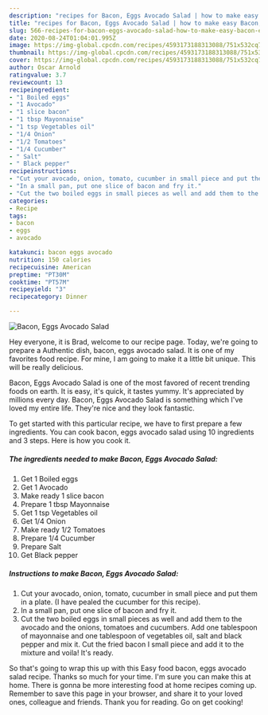```yaml
---
description: "recipes for Bacon, Eggs Avocado Salad | how to make easy Bacon, Eggs Avocado Salad"
title: "recipes for Bacon, Eggs Avocado Salad | how to make easy Bacon, Eggs Avocado Salad"
slug: 566-recipes-for-bacon-eggs-avocado-salad-how-to-make-easy-bacon-eggs-avocado-salad
date: 2020-08-24T01:04:01.995Z
image: https://img-global.cpcdn.com/recipes/4593173188313088/751x532cq70/bacon-eggs-avocado-salad-recipe-main-photo.jpg
thumbnail: https://img-global.cpcdn.com/recipes/4593173188313088/751x532cq70/bacon-eggs-avocado-salad-recipe-main-photo.jpg
cover: https://img-global.cpcdn.com/recipes/4593173188313088/751x532cq70/bacon-eggs-avocado-salad-recipe-main-photo.jpg
author: Oscar Arnold
ratingvalue: 3.7
reviewcount: 13
recipeingredient:
- "1 Boiled eggs"
- "1 Avocado"
- "1 slice bacon"
- "1 tbsp Mayonnaise"
- "1 tsp Vegetables oil"
- "1/4 Onion"
- "1/2 Tomatoes"
- "1/4 Cucumber"
- " Salt"
- " Black pepper"
recipeinstructions:
- "Cut your avocado, onion, tomato, cucumber in small piece and put them in a plate. (I have pealed the cucumber for this recipe)."
- "In a small pan, put one slice of bacon and fry it."
- "Cut the two boiled eggs in small pieces as well and add them to the avocado and the onions, tomatoes and cucumbers. Add one tablespoon of mayonnaise and one tablespoon of vegetables oil, salt and black pepper and mix it. Cut the fried bacon I small piece and add it to the mixture and voila! It&#39;s ready."
categories:
- Recipe
tags:
- bacon
- eggs
- avocado

katakunci: bacon eggs avocado 
nutrition: 150 calories
recipecuisine: American
preptime: "PT30M"
cooktime: "PT57M"
recipeyield: "3"
recipecategory: Dinner

---
```



![Bacon, Eggs Avocado Salad](https://img-global.cpcdn.com/recipes/4593173188313088/751x532cq70/bacon-eggs-avocado-salad-recipe-main-photo.jpg)

Hey everyone, it is Brad, welcome to our recipe page. Today, we're going to prepare a Authentic dish, bacon, eggs avocado salad. It is one of my favorites food recipe. For mine, I am going to make it a little bit unique. This will be really delicious.

Bacon, Eggs Avocado Salad is one of the most favored of recent trending foods on earth. It is easy, it's quick, it tastes yummy. It's appreciated by millions every day. Bacon, Eggs Avocado Salad is something which I've loved my entire life. They're nice and they look fantastic.




To get started with this particular recipe, we have to first prepare a few ingredients. You can cook bacon, eggs avocado salad using 10 ingredients and 3 steps. Here is how you cook it.

<!--inarticleads1-->

##### The ingredients needed to make Bacon, Eggs Avocado Salad:

1. Get 1 Boiled eggs
1. Get 1 Avocado
1. Make ready 1 slice bacon
1. Prepare 1 tbsp Mayonnaise
1. Get 1 tsp Vegetables oil
1. Get 1/4 Onion
1. Make ready 1/2 Tomatoes
1. Prepare 1/4 Cucumber
1. Prepare  Salt
1. Get  Black pepper




<!--inarticleads2-->

##### Instructions to make Bacon, Eggs Avocado Salad:

1. Cut your avocado, onion, tomato, cucumber in small piece and put them in a plate. (I have pealed the cucumber for this recipe).
1. In a small pan, put one slice of bacon and fry it.
1. Cut the two boiled eggs in small pieces as well and add them to the avocado and the onions, tomatoes and cucumbers. Add one tablespoon of mayonnaise and one tablespoon of vegetables oil, salt and black pepper and mix it. Cut the fried bacon I small piece and add it to the mixture and voila! It&#39;s ready.




So that's going to wrap this up with this Easy food bacon, eggs avocado salad recipe. Thanks so much for your time. I'm sure you can make this at home. There is gonna be more interesting food at home recipes coming up. Remember to save this page in your browser, and share it to your loved ones, colleague and friends. Thank you for reading. Go on get cooking!
